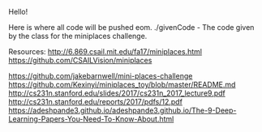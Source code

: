 Hello! 

Here is where all code will be pushed eom.
./givenCode - The code given by the class for the miniplaces challenge.


Resources:
http://6.869.csail.mit.edu/fa17/miniplaces.html
https://github.com/CSAILVision/miniplaces


https://github.com/jakebarnwell/mini-places-challenge
https://github.com/Kexinyi/miniplaces_toy/blob/master/README.md
http://cs231n.stanford.edu/slides/2017/cs231n_2017_lecture9.pdf
http://cs231n.stanford.edu/reports/2017/pdfs/12.pdf
https://adeshpande3.github.io/adeshpande3.github.io/The-9-Deep-Learning-Papers-You-Need-To-Know-About.html


